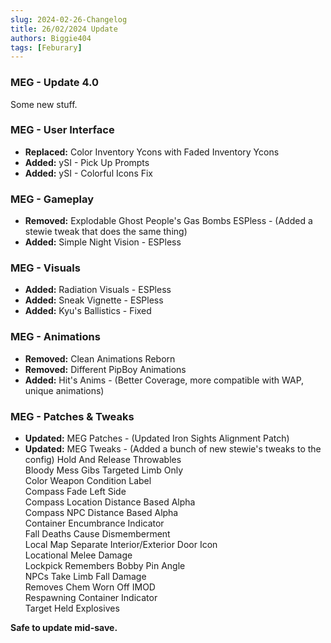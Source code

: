 ```yaml
---
slug: 2024-02-26-Changelog
title: 26/02/2024 Update
authors: Biggie404
tags: [Feburary]
---
```


### MEG - Update 4.0

Some new stuff.

### MEG - User Interface
- **Replaced:** Color Inventory Ycons with Faded Inventory Ycons
- **Added:** ySI - Pick Up Prompts
- **Added:** ySI - Colorful Icons Fix

### MEG - Gameplay
- **Removed:** Explodable Ghost People's Gas Bombs ESPless - (Added a stewie tweak that does the same thing)
- **Added:** Simple Night Vision - ESPless

### MEG - Visuals
- **Added:** Radiation Visuals - ESPless
- **Added:** Sneak Vignette - ESPless
- **Added:** Kyu's Ballistics - Fixed

### MEG - Animations
- **Removed:** Clean Animations Reborn
- **Removed:** Different PipBoy Animations
- **Added:** Hit's Anims - (Better Coverage, more compatible with WAP, unique animations)

### MEG - Patches & Tweaks
- **Updated:** MEG Patches - (Updated Iron Sights Alignment Patch)
- **Updated:** MEG Tweaks - (Added a bunch of new stewie's tweaks to the config)
Hold And Release Throwables  
Bloody Mess Gibs Targeted Limb Only  
Color Weapon Condition Label  
Compass Fade Left Side  
Compass Location Distance Based Alpha  
Compass NPC Distance Based Alpha  
Container Encumbrance Indicator  
Fall Deaths Cause Dismemberment  
Local Map Separate Interior/Exterior Door Icon  
Locational Melee Damage  
Lockpick Remembers Bobby Pin Angle  
NPCs Take Limb Fall Damage  
Removes Chem Worn Off IMOD  
Respawning Container Indicator  
Target Held Explosives  

**Safe to update mid-save.**